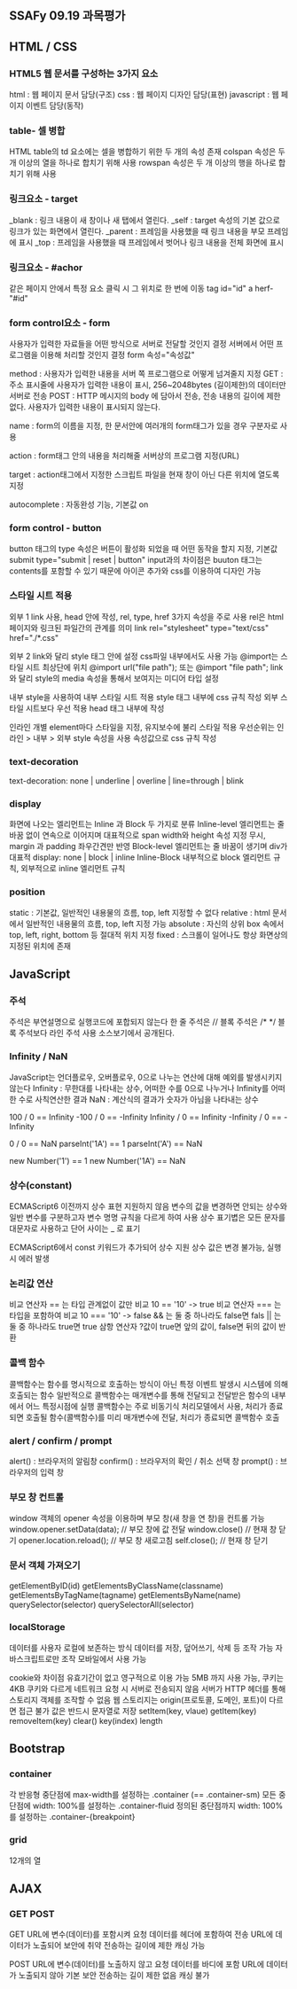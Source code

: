 ## SSAFy 09.19 과목평가

## HTML / CSS

### HTML5 웹 문서를 구성하는 3가지 요소

html : 웹 페이지 문서 담당(구조)
css : 웹 페이지 디자인 담당(표현)
javascript : 웹 페이지 이벤트 담당(동작)

### table- 셀 병합

HTML table의 td 요소에는 셀을 병합하기 위한 두 개의 속성 존재
colspan 속성은 두 개 이상의 열을 하나로 합치기 위해 사용
rowspan 속성은 두 개 이상의 행을 하나로 합치기 위해 사용

### 링크요소 - target

_blank : 링크 내용이 새 창이나 새 탭에서 열린다.
_self : target 속성의 기본 값으로 링크가 있는 화면에서 열린다.
_parent : 프레임을 사용했을 때 링크 내용을 부모 프레임에 표시
_top : 프레임을 사용했을 때 프레임에서 벗어나 링크 내용을 전체 화면에 표시

### 링크요소 - #achor

같은 페이지 안에서 특정 요소 클릭 시 그 위치로 한 번에 이동
tag id="id"
a herf-"#id"

### form control요소 - form

사용자가 입력한 자료들을 어떤 방식으로 서버로 전달할 것인지 결정
서버에서 어떤 프로그램을 이용해 처리할 것인지 결정
form 속성="속성값"

method : 사용자가 입력한 내용을 서버 쪽 프로그램으로 어떻게 넘겨줄지 지정
GET : 주소 표시줄에 사용자가 입력한 내용이 표시, 256~2048bytes (길이제한)의 데이터만 서버로 전송
POST : HTTP 메시지의 body 에 담아서 전송, 전송 내용의 길이에 제한 없다. 사용자가 입력한 내용이 표시되지 않는다.

name : form의 이름을 지정, 한 문서안에 여러개의 form태그가 있을 경우 구분자로 사용

action : form태그 안의 내용을 처리해줄 서버상의 프로그램 지정(URL)

target : action태그에서 지정한 스크립트 파일을 현재 창이 아닌 다른 위치에 열도록 지정

autocomplete : 자동완성 기능, 기본값 on

### form control - button

button 태그의 type 속성은 버튼이 활성화 되었을 때 어떤 동작을 할지 지정, 기본값 submit
type="submit | reset | button"
input과의 차이점은 buuton 태그는 contents를 포함할 수 있기 때문에 아이콘 추가와 css를 이용하여 디자인 가능

### 스타일 시트 적용

외부 1
link 사용, head 안에 작성, rel, type, href 3가지 속성을 주로 사용
rel은 html 페이지와 링크된 파일간의 관계를 의미
link rel="stylesheet" type="text/css" href="./*.css"

외부 2
link와 달리 style 태그 안에 설정 css파일 내부에서도 사용 가능
@import는 스타일 시트 최상단에 위치
@import url("file path"); 또는 @import "file path";
link와 달리 style의 media 속성을 통해서 보여지는 미디어 타입 설정

내부
style을 사용하여 내부 스타일 시트 적용
style 태그 내부에 css 규칙 작성
외부 스타일 시트보다 우선 적용
head 태그 내부에 작성

인라인
개별 element마다 스타일을 지정, 유지보수에 불리
스타일 적용 우선순위는 인라인 > 내부 > 외부
style 속성을 사용 속성값으로 css 규칙 작성

### text-decoration

text-decoration: none | underline | overline | line=through | blink

### display

화면에 나오는 엘리먼트는 Inline 과 Block 두 가지로 분류
Inline-level 엘리먼트는 줄 바꿈 없이 연속으로 이어지며 대표적으로 span
width와 height 속성 지정 무시, margin 과 padding 좌우간견만 반영
Block-level 엘리먼트는 줄 바꿈이 생기며 div가 대표적
display: none | block | inline
Inline-Block 내부적으로 block 엘리먼트 규칙, 외부적으로 inline 엘리먼트 규칙

### position

static : 기본값, 일반적인 내용물의 흐름, top, left 지정할 수 없다
relative : html 문서에서 일반적인 내용물의 흐름, top, left 지정 가능
absolute : 자신의 상위 box 속에서 top, left, right, bottom 등 절대적 위치 지정
fixed : 스크롤이 일어나도 항상 화면상의 지정된 위치에 존재


## JavaScript

### 주석

주석은 부연설명으로 실행코드에 포합되지 않는다
한 줄 주석은 //
블록 주석은 /* */
블록 주석보다 라인 주석 사용
소스보기에서 공개된다.

### Infinity / NaN

JavaScript는 언더플로우, 오버플로우, 0으로 나누는 연산에 대해 예외를 발생시키지 않는다
Infinity : 무한대를 나타내는 상수, 어떠한 수를 0으로 나누거나 Infinity를 어떠한 수로 사칙연산한 결과
NaN : 계산식의 결과가 숫자가 아님을 나타내는 상수

100 / 0 == Infinity
-100 / 0 == -Infinity
Infinity / 0 == Infinity
-Infinity / 0 == -Infinity

0 / 0 == NaN
parseInt('1A') == 1
parseInt('A') == NaN

new Number('1') == 1
new Number('1A') == NaN

### 상수(constant)

ECMAScript6 이전까지 상수 표현 지원하지 않음
변수의 값을 변경하면 안되는 상수와 일반 변수를 구분하고자 변수 명명 규칙을 다르게 하여 사용
상수 표기볍은 모든 문자를 대문자로 사용하고 단어 사이는 _ 로 표기

ECMAScript6에서 const 키워드가 추가되어 상수 지원
상수 값은 변경 불가능, 실행 시 에러 발생

### 논리값 연산

비교 연산자 == 는 타입 관계없이 값만 비교 10 == '10' -> true
비교 연산자 === 는 타입을 포함하여 비교 10 === '10' -> false
&& 는 둘 중 하나라도 false면 fals
|| 는 둘 중 하나라도 true면 true
삼항 연산자 ?값이 true면 앞의 값이, false면 뒤의 값이 반환 

### 콜백 함수

콜백함수는 함수를 명시적으로 호출하는 방식이 아닌 특정 이벤트 발생시 시스템에 의해 호출되는 함수
일반적으로 콜백함수는 매개변수를 통해 전달되고 전달받은 함수의 내부에서 어느 특정시점에 실행
콜백함수는 주로 비동기식 처리모델에서 사용, 처리가 종료되면 호출될 함수(콜백함수)를 미리 매개변수에 전달, 처리가 종료되면 콜백함수 호출

### alert / confirm / prompt

alert() : 브라우저의 알림창
confirm() : 브라우저의 확인 / 취소 선택 창
prompt() : 브라우저의 입력 창

### 부모 창 컨트롤

window 객체의 opener 속성을 이용하며 부모 창(새 창을 연 창)을 컨트롤 가능
window.opener.setData(data); // 부모 창에 값 전달
window.close() // 현재 창 닫기
opener.location.reload(); // 부모 창 새로고침
self.close(); // 현재 창 닫기

### 문서 객체 가져오기

getElementByID(id)
getElementsByClassName(classname)
getElementsByTagName(tagname)
getElementsByName(name)
querySelector(selector)
querySelectorAll(selector)

### localStorage

데이터를 사용자 로컬에 보존하는 방식
데이터를 저장, 덮어쓰기, 삭제 등 조작 가능
자바스크립트로만 조작
모바일에서 사용 가능

cookie와 차이점
유효기간이 없고 영구적으로 이용 가능
5MB 까지 사용 가능, 쿠키는 4KB
쿠키와 다르게 네트워크 요청 시 서버로 전송되지 않음
서버가 HTTP 헤더를 통해 스토리지 객체를 조작할 수 없음
웹 스토리지는 origin(프로토콜, 도메인, 포트)이 다르면 접근 불가
값은 반드시 문자열로 저장
setItem(key, vlaue)
getItem(key)
removeItem(key)
clear()
key(index)
length


## Bootstrap

### container

각 반응형 중단점에 max-width를 설정하는 .container (== .container-sm)
모든 중단점에 width: 100%를 설정하는 .container-fluid
정의된 중단점까지 width: 100%를 설정하는 .container-{breakpoint}

### grid

12개의 열


## AJAX

### GET POST

GET
URL에 변수(데이터)를 포함시켜 요청
데이터를 헤더에 포함하여 전송
URL에 데이터가 노출되어 보안에 취약
전송하는 길이에 제한
캐싱 가능

POST
URL에 변수(데이터)를 노출하지 않고 요청
데이터를 바디에 포함
URL에 데이터가 노출되지 않아 기본 보안
전송하는 길이 제한 없음
캐싱 불가